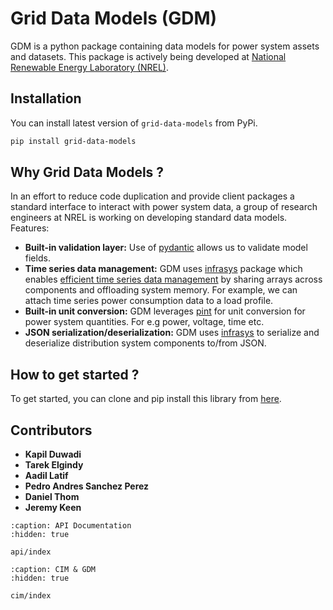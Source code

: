 # Grid Data Models (GDM)

GDM is a python package containing data models for power system assets and datasets. This package is actively being developed at [National Renewable Energy Laboratory (NREL)](https://www.nrel.gov/).

## Installation

You can install latest version of `grid-data-models` from PyPi.

```bash
pip install grid-data-models
```


## Why Grid Data Models ?

In an effort to reduce code duplication and provide client packages a standard interface to interact with power system data, a group of research engineers at NREL is working on developing standard data models. Features:

- **Built-in validation layer:** Use of [pydantic](https://docs.pydantic.dev/latest/) allows us to validate model fields.
- **Time series data management:** GDM uses [infrasys](https://github.nrel.gov/CADET/infrastructure_systems) package which enables [efficient time series data management](https://nrel.github.io/infrasys/explanation/time_series.html) by sharing arrays across components and offloading system memory. For example, we can attach time series power consumption data to a load profile.
- **Built-in unit conversion:** GDM leverages [pint](https://pint.readthedocs.io/en/stable/) for unit conversion for power system quantities. For e.g power, voltage, time etc.
- **JSON serialization/deserialization:** GDM uses [infrasys](https://github.nrel.gov/CADET/infrastructure_systems) to serialize and deserialize distribution system components to/from JSON.

## How to get started ?

To get started, you can clone and pip install this library from [here](https://github.nrel.gov/CADET/grid-data-models).


## Contributors

- **Kapil Duwadi**
- **Tarek Elgindy**
- **Aadil Latif**
- **Pedro Andres Sanchez Perez**
- **Daniel Thom**
- **Jeremy Keen**


```{toctree}
:caption: API Documentation
:hidden: true

api/index
```

```{toctree}
:caption: CIM & GDM
:hidden: true

cim/index
```
